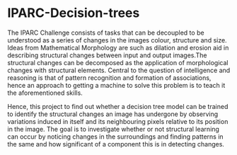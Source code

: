# IPARC-Decision-trees

The IPARC Challenge consists of tasks that can be decoupled to be understood as a series of changes in the images colour, structure and size. Ideas from Mathematical Morphology are such as dilation and erosion aid in describing structural changes between input and output images.The structural changes can be decomposed as the application of morphological changes with structural elements. Central to the question of intelligence and reasoning is that of pattern recognition and formation of associations, hence an approach to getting a machine to solve this problem is to teach it the aforementioned skills. 

Hence, this project to find out whether a decision tree model can be trained to identify the structural changes an image has undergone by observing variations induced in itself and its neighbouring pixels relative to its position in the image.
The goal is to investigate whether or not structural learning can occur by noticing changes in the surroundings and finding patterns in the same and how significant of a component this is in detecting changes. 
